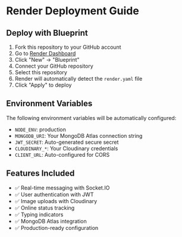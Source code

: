 # Render Deployment Guide

## Deploy with Blueprint

1. Fork this repository to your GitHub account
2. Go to [Render Dashboard](https://dashboard.render.com)
3. Click "New" → "Blueprint"
4. Connect your GitHub repository
5. Select this repository
6. Render will automatically detect the `render.yaml` file
7. Click "Apply" to deploy

## Environment Variables

The following environment variables will be automatically configured:
- `NODE_ENV`: production
- `MONGODB_URI`: Your MongoDB Atlas connection string
- `JWT_SECRET`: Auto-generated secure secret
- `CLOUDINARY_*`: Your Cloudinary credentials
- `CLIENT_URL`: Auto-configured for CORS

## Features Included

- ✅ Real-time messaging with Socket.IO
- ✅ User authentication with JWT
- ✅ Image uploads with Cloudinary
- ✅ Online status tracking
- ✅ Typing indicators
- ✅ MongoDB Atlas integration
- ✅ Production-ready configuration